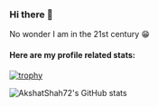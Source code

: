 ### Hi there 👋
No wonder I am in the 21st century 😁
<!--
**AkshatShah72/AkshatShah72** is a ✨ _special_ ✨ repository because its `README.md` (this file) appears on your GitHub profile.

Here are some ideas to get you started:

- 🔭 I’m currently working on ...
- 🌱 I’m currently learning about full stack development and cleansing my hands on AI-ML ...
- 👯 I’m looking to collaborate on ...
- 🤔 I’m looking for help with ...
- 💬 Ask me about ...
- 📫 How to reach me: ...
- 😄 Pronouns: ...
- ⚡ Fun fact: ...
-->
#### Here are my profile related stats: 
[![trophy](https://github-profile-trophy.vercel.app/?username=AkshatShah72&theme=onedark&row=5&column=5)](https://github.com/AkshatShah72/github-profile-trophy)


![AkshatShah72's GitHub stats](https://github-readme-stats.vercel.app/api?username=AkshatShah72&show_icons=true&theme=tokyonight)


